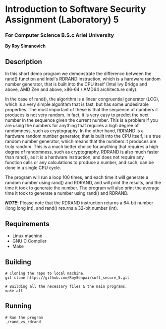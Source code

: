 # Introduction to Software Security Assignment (Laboratory) 5 
### For Computer Science B.S.c Ariel University

**By Roy Simanovich**

## Description
In this short demo program we demonstrate the difference between the rand() function and Intel's RDRAND instruction,
which is a hardware random number generator, that is built into the CPU itself (Intel Ivy Bridge and
above, AMD Zen and above, x86-64 / AMD64 architecture only).

In the case of rand(), the algorithm is a linear congruential generator (LCG), which is a very simple algorithm that
is fast, but has some undesirable properties. The most important of these is that the sequence of numbers it produces
is not very random. In fact, it is very easy to predict the next number in the sequence given the current number.
This is a problem if you are using the numbers for anything that requires a high degree of randomness, such as
cryptography. In the other hand, RDRAND is a hardware random number generator, that is built into the CPU itself,
is a true random number generator, which means that the numbers it produces are truly random. This is a much
better choice for anything that requires a high degree of randomness, such as cryptography. RDRAND is also much
faster than rand(), as it is a hardware instruction, and does not require any function calls or any calculations
to produce a number, and such, can be done in a single CPU cycle.

The program will run a loop 100 times, and each time it will generate a random number using rand() and RDRAND, and
will print the results, and the time it took to generate the number. The program will also print the average time
it took to generate a number using rand() and RDRAND.

**_NOTE_:** Please note that the RDRAND instruction returns a 64-bit number (long long int), and rand() returns a 32-bit number (int).

## Requirements
* Linux machine
* GNU C Compiler
* Make

## Building
```
# Cloning the repo to local machine.
git clone https://github.com/RoySenpai/soft_secure_5.git

# Building all the necessary files & the main programs.
make all

```

## Running
```
# Run the program
./rand_vs_rdrand
```